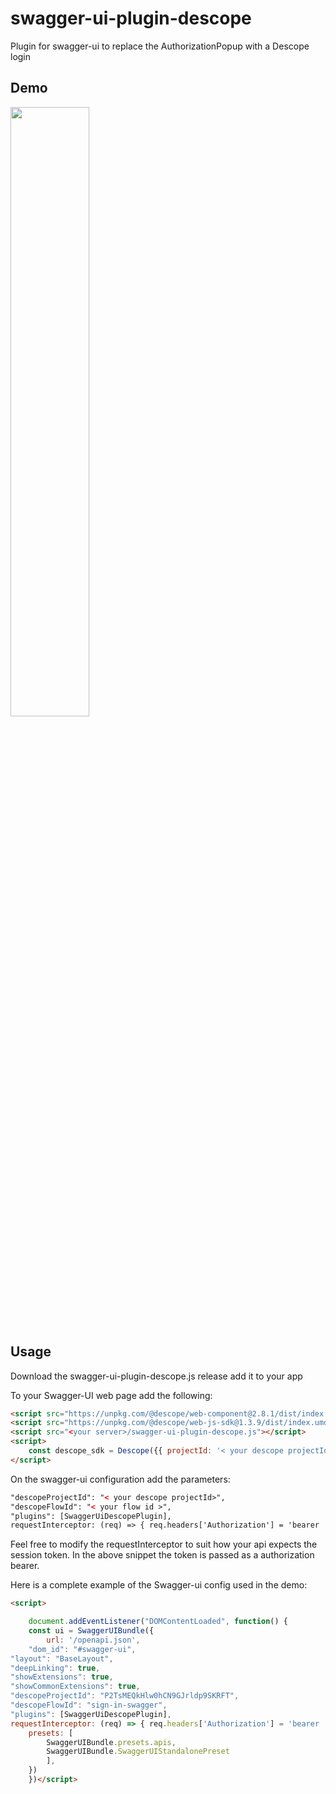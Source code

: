# swagger-ui-plugin-descope
Plugin for swagger-ui to replace the AuthorizationPopup with a Descope login


## Demo
[<img src="https://img.youtube.com/vi/xkxRsis0mBg/maxresdefault.jpg" width="50%">](https://www.youtube.com/watch?v=xkxRsis0mBg)


## Usage
Download the swagger-ui-plugin-descope.js release add it to your app

To your Swagger-UI web page add the following:

```html
<script src="https://unpkg.com/@descope/web-component@2.8.1/dist/index.js"></script>
<script src="https://unpkg.com/@descope/web-js-sdk@1.3.9/dist/index.umd.js"></script>
<script src="<your server>/swagger-ui-plugin-descope.js"></script>
<script>
    const descope_sdk = Descope({{ projectId: '< your descope projectId>', persistTokens: true, autoRefresh: true }});
</script>
```

On the swagger-ui configuration add the parameters:
```html
"descopeProjectId": "< your descope projectId>",
"descopeFlowId": "< your flow id >",
"plugins": [SwaggerUiDescopePlugin],
requestInterceptor: (req) => { req.headers['Authorization'] = 'bearer ' + descope_sdk.getSessionToken(); return req; },
```

Feel free to modify the requestInterceptor to suit how your api expects the session token. In the above snippet the token is passed as a authorization bearer.

Here is a complete example of the Swagger-ui config used in the demo:
```html
<script>

    document.addEventListener("DOMContentLoaded", function() {
    const ui = SwaggerUIBundle({
        url: '/openapi.json',
    "dom_id": "#swagger-ui",
"layout": "BaseLayout",
"deepLinking": true,
"showExtensions": true,
"showCommonExtensions": true,
"descopeProjectId": "P2TsMEQkHlw0hCN9GJrldp9SKRFT",
"descopeFlowId": "sign-in-swagger",
"plugins": [SwaggerUiDescopePlugin],
requestInterceptor: (req) => { req.headers['Authorization'] = 'bearer ' + descope_sdk.getSessionToken(); return req; },
    presets: [
        SwaggerUIBundle.presets.apis,
        SwaggerUIBundle.SwaggerUIStandalonePreset
        ],
    })
    })</script>
```
